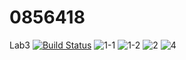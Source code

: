# 0856418
Lab3
[![Build Status](https://travis-ci.com/bamboobambooyang/0856418.svg?branch=main)](https://travis-ci.com/bamboobambooyang/0856418)
![1-1](https://user-images.githubusercontent.com/70704373/122060732-6c871700-ce20-11eb-91da-d56d0816c1e8.png)
![1-2](https://user-images.githubusercontent.com/70704373/122060771-74df5200-ce20-11eb-8738-d3aa022f19c7.png)
![2](https://user-images.githubusercontent.com/70704373/122060778-76a91580-ce20-11eb-806d-5fcc08b583a6.png)
![4](https://user-images.githubusercontent.com/70704373/122060783-7872d900-ce20-11eb-83d9-e06d99881741.png)
